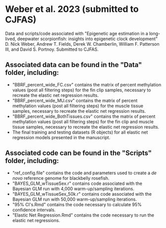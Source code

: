 # Weber et al. 2023 (submitted to CJFAS)

Data and scripts/code associated with "Epigenetic age estimation in a long-lived, deepwater scorpionfish: insights into epigenetic clock development" D. Nick Weber, Andrew T. Fields, Derek W. Chamberlin, William F. Patterson III, and David S. Portnoy. Submitted to CJFAS.

## Associated data can be found in the "Data" folder, including:
- "BBRF_percent_wide_FC.csv" contains the matrix of percent methylation values (post all filtering steps) for the fin clip samples, necessary to recreate the elastic net regression results.
- "BBRF_percent_wide_MU.csv" contains the matrix of percent methylation values (post all filtering steps) for the muscle tissue samples, necessary to recreate the elastic net regression results.
- "BBRF_percent_wide_BothTissues.csv" contains the matrix of percent methylation values (post all filtering steps) for the fin clip and muscle tissue samples, necessary to recreate the elastic net regression results.
- The final training and testing datasets (R objects) for all elastic net regression models presented in the manuscript.

## Associated code can be found in the "Scripts" folder, including:

- "ref_config.file" contains the code and parameters used to create a *de novo* reference genome for blackbelly rosefish.
- "BAYES_GLM_wTissueSex.r" contains code associated with the Bayesian GLM run with 4,000 warm-up/sampling iterations.
- "BAYES_GLM_wTissueSex_50k.r" contains code associated with the Bayesian GLM run with 50,000 warm-up/sampling iterations.
- "95% CI's.Rmd" contains the code necessary to calculate 95% confidence intervals.
- "Elastic Net Regression.Rmd" contains the code necessary to run the elastic net regressions.
